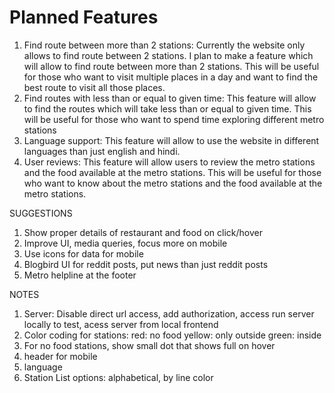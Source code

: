 # Planned Features

1. Find route between more than 2 stations: Currently the website only allows to find route between 2 stations. I plan to make a feature which will allow to find route between more than 2 stations. This will be useful for those who want to visit multiple places in a day and want to find the best route to visit all those places.
3. Find routes with less than or equal to given time: This feature will allow to find the routes which will take less than or equal to given time. This will be useful for those who want to spend time exploring different metro stations
4. Language support: This feature will allow to use the website in different languages than just english and hindi.
5. User reviews: This feature will allow users to review the metro stations and the food available at the metro stations. This will be useful for those who want to know about the metro stations and the food available at the metro stations.


SUGGESTIONS
1. Show proper details of restaurant and food on click/hover
2. Improve UI, media queries, focus more on mobile
3. Use icons for data for mobile
4. Blogbird UI for reddit posts, put news than just reddit posts
5. Metro helpline at the footer

NOTES
1.	Server: Disable direct url access, add authorization, access run server locally to test, acess server from local frontend 
2.	Color coding for stations:
red: no food
yellow: only outside
green: inside
3.	For no food stations, show small dot that shows full on hover
4.	header for mobile
6.	language
7.  Station List options: alphabetical, by line color